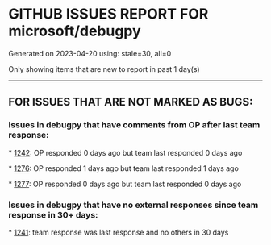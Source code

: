 
# GITHUB ISSUES REPORT FOR microsoft/debugpy


Generated on 2023-04-20 using: stale=30, all=0


Only showing items that are new to report in past 1 day(s)


---

## FOR ISSUES THAT ARE NOT MARKED AS BUGS:


### Issues in debugpy that have comments from OP after last team response:


\* [1242](https://github.com/microsoft/debugpy/issues/1242 "1.6.6: pytest is failing"): OP responded 0 days ago but team last responded 0 days ago

\* [1276](https://github.com/microsoft/debugpy/issues/1276 "Python debug attach silently fails efter short while"): OP responded 1 days ago but team last responded 1 days ago

\* [1277](https://github.com/microsoft/debugpy/issues/1277 "breakpoint not worked in gevent mode"): OP responded 0 days ago but team last responded 0 days ago

### Issues in debugpy that have no external responses since team response in 30+ days:


\* [1241](https://github.com/microsoft/debugpy/issues/1241 "test_flask.py and test_run.py fail"): team response was last response and no others in 30 days
